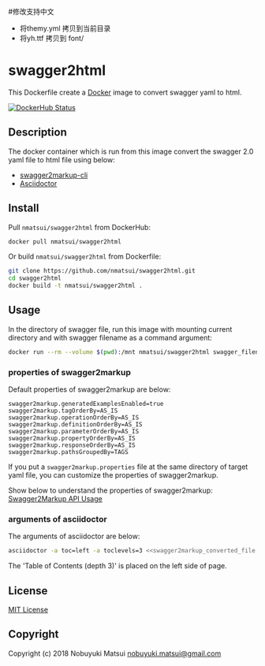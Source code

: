 #修改支持中文 
* 将themy.yml 拷贝到当前目录
* 将yh.ttf  拷贝到 font/

# swagger2html

This Dockerfile create a [Docker](http://docker.com) image to convert swagger yaml to html.

[![DockerHub Status](https://dockerbuildbadges.quelltext.eu/status.svg?organization=nmatsui&repository=swagger2html)](https://hub.docker.com/r/nmatsui/swagger2html/builds/)

## Description

The docker container which is run from this image convert the swagger 2.0 yaml file to html file using below:

* [swagger2markup-cli](https://github.com/Swagger2Markup/swagger2markup-cli.git)
* [Asciidoctor](https://asciidoctor.org)

## Install

Pull `nmatsui/swagger2html` from DockerHub:

```bash
docker pull nmatsui/swagger2html
```

Or build `nmatsui/swagger2html` from Dockerfile:

```bash
git clone https://github.com/nmatsui/swagger2html.git
cd swagger2html
docker build -t nmatsui/swagger2html .
```

## Usage

In the directory of swagger file, run this image with mounting current directory and with swagger filename as a command argument:

```bash
docker run --rm --volume $(pwd):/mnt nmatsui/swagger2html swagger_filename.yaml
```

### properties of swagger2markup

Default properties of swagger2markup are below:

```properties
swagger2markup.generatedExamplesEnabled=true
swagger2markup.tagOrderBy=AS_IS
swagger2markup.operationOrderBy=AS_IS
swagger2markup.definitionOrderBy=AS_IS
swagger2markup.parameterOrderBy=AS_IS
swagger2markup.propertyOrderBy=AS_IS
swagger2markup.responseOrderBy=AS_IS
swagger2markup.pathsGroupedBy=TAGS
```

If you put a `swagger2markup.properties` file at the same directory of target yaml file, you can customize the properties of swagger2markup.

Show below to understand the properties of swagger2markup:
[Swagger2Markup API Usage](https://github.com/Swagger2Markup/swagger2markup/blob/master/src/docs/asciidoc/usage_guide.adoc)

### arguments of asciidoctor

The arguments of asciidoctor are below:

```bash
asciidoctor -a toc=left -a toclevels=3 <<swagger2markup_converted_file.adoc>>
```

The 'Table of Contents (depth 3)' is placed on the left side of page.

## License

[MIT License](/LICENSE)

## Copyright
Copyright (c) 2018 Nobuyuki Matsui <nobuyuki.matsui@gmail.com>
